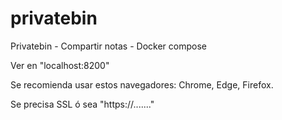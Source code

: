 # privatebin
Privatebin - Compartir notas - Docker compose

Ver en "localhost:8200"

Se recomienda usar estos navegadores: Chrome, Edge, Firefox.

Se precisa SSL ó sea "https://......."
